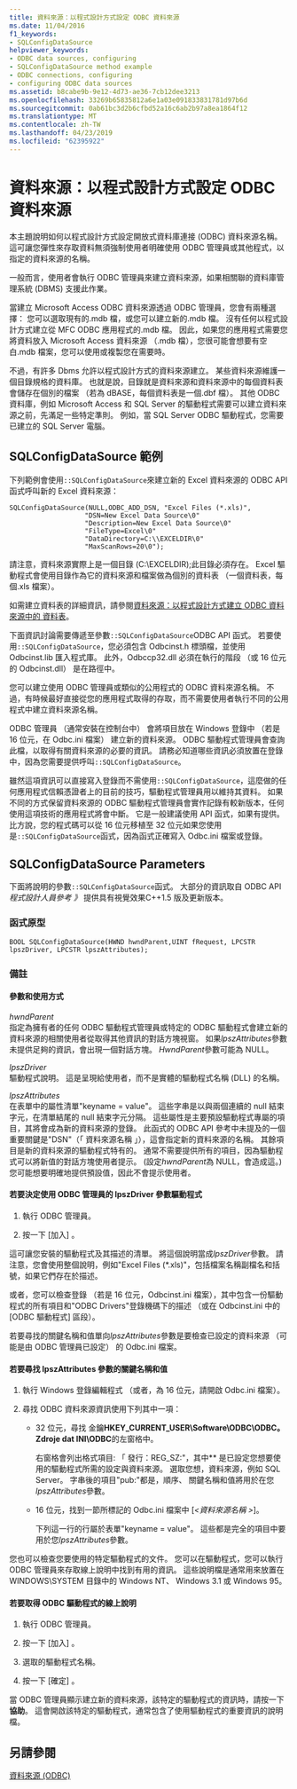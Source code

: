 ```yaml
---
title: 資料來源：以程式設計方式設定 ODBC 資料來源
ms.date: 11/04/2016
f1_keywords:
- SQLConfigDataSource
helpviewer_keywords:
- ODBC data sources, configuring
- SQLConfigDataSource method example
- ODBC connections, configuring
- configuring ODBC data sources
ms.assetid: b8cabe9b-9e12-4d73-ae36-7cb12dee3213
ms.openlocfilehash: 33269b65835812a6e1a03e091833831781d97b6d
ms.sourcegitcommit: 0ab61bc3d2b6cfbd52a16c6ab2b97a8ea1864f12
ms.translationtype: MT
ms.contentlocale: zh-TW
ms.lasthandoff: 04/23/2019
ms.locfileid: "62395922"
---
```

# <a name="data-source-programmatically-configuring-an-odbc-data-source"></a>資料來源：以程式設計方式設定 ODBC 資料來源

本主題說明如何以程式設計方式設定開放式資料庫連接 (ODBC) 資料來源名稱。 這可讓您彈性來存取資料無須強制使用者明確使用 ODBC 管理員或其他程式，以指定的資料來源的名稱。

一般而言，使用者會執行 ODBC 管理員來建立資料來源，如果相關聯的資料庫管理系統 (DBMS) 支援此作業。

當建立 Microsoft Access ODBC 資料來源透過 ODBC 管理員，您會有兩種選擇： 您可以選取現有的.mdb 檔，或您可以建立新的.mdb 檔。 沒有任何以程式設計方式建立從 MFC ODBC 應用程式的.mdb 檔。 因此，如果您的應用程式需要您將資料放入 Microsoft Access 資料來源 （.mdb 檔），您很可能會想要有空白.mdb 檔案，您可以使用或複製您在需要時。

不過，有許多 Dbms 允許以程式設計方式的資料來源建立。 某些資料來源維護一個目錄規格的資料庫。 也就是說，目錄就是資料來源和資料來源中的每個資料表會儲存在個別的檔案 （若為 dBASE，每個資料表是一個.dbf 檔）。 其他 ODBC 資料庫，例如 Microsoft Access 和 SQL Server 的驅動程式需要可以建立資料來源之前，先滿足一些特定準則。 例如，當 SQL Server ODBC 驅動程式，您需要已建立的 SQL Server 電腦。

##  <a name="_core_sqlconfigdatasource_example"></a> SQLConfigDataSource 範例

下列範例會使用`::SQLConfigDataSource`來建立新的 Excel 資料來源的 ODBC API 函式呼叫新的 Excel 資料來源：

```
SQLConfigDataSource(NULL,ODBC_ADD_DSN, "Excel Files (*.xls)",
                   "DSN=New Excel Data Source\0"
                   "Description=New Excel Data Source\0"
                   "FileType=Excel\0"
                   "DataDirectory=C:\\EXCELDIR\0"
                   "MaxScanRows=20\0");
```

請注意，資料來源實際上是一個目錄 (C:\EXCELDIR);此目錄必須存在。 Excel 驅動程式會使用目錄作為它的資料來源和檔案做為個別的資料表 （一個資料表，每個.xls 檔案）。

如需建立資料表的詳細資訊，請參閱[資料來源：以程式設計方式建立 ODBC 資料來源中的 資料表](../../data/odbc/data-source-programmatically-creating-a-table-in-an-odbc-data-source.md)。

下面資訊討論需要傳遞至參數`::SQLConfigDataSource`ODBC API 函式。 若要使用`::SQLConfigDataSource`，您必須包含 Odbcinst.h 標頭檔，並使用 Odbcinst.lib 匯入程式庫。 此外，Odbccp32.dll 必須在執行的階段 （或 16 位元的 Odbcinst.dll） 是在路徑中。

您可以建立使用 ODBC 管理員或類似的公用程式的 ODBC 資料來源名稱。 不過，有時候最好直接從您的應用程式取得的存取，而不需要使用者執行不同的公用程式中建立資料來源名稱。

ODBC 管理員 （通常安裝在控制台中） 會將項目放在 Windows 登錄中 （若是 16 位元，在 Odbc.ini 檔案） 建立新的資料來源。 ODBC 驅動程式管理員會查詢此檔，以取得有關資料來源的必要的資訊。 請務必知道哪些資訊必須放置在登錄中，因為您需要提供呼叫`::SQLConfigDataSource`。

雖然這項資訊可以直接寫入登錄而不需使用`::SQLConfigDataSource`，這麼做的任何應用程式信賴憑證者上的目前的技巧，驅動程式管理員用以維持其資料。 如果不同的方式保留資料來源的 ODBC 驅動程式管理員會實作記錄有較新版本，任何使用這項技術的應用程式將會中斷。 它是一般建議使用 API 函式，如果有提供。 比方說，您的程式碼可以從 16 位元移植至 32 位元如果您使用是`::SQLConfigDataSource`函式，因為函式正確寫入 Odbc.ini 檔案或登錄。

##  <a name="_core_sqlconfigdatasource_parameters"></a> SQLConfigDataSource Parameters

下面將說明的參數`::SQLConfigDataSource`函式。 大部分的資訊取自 ODBC API*程式設計人員參考 》* 提供具有視覺效果C++1.5 版及更新版本。

###  <a name="_core_function_prototype"></a> 函式原型

```
BOOL SQLConfigDataSource(HWND hwndParent,UINT fRequest, LPCSTR lpszDriver, LPCSTR lpszAttributes);
```

### <a name="remarks"></a>備註

####  <a name="_core_parameters_and_usage"></a> 參數和使用方式

*hwndParent*<br/>
指定為擁有者的任何 ODBC 驅動程式管理員或特定的 ODBC 驅動程式會建立新的資料來源的相關使用者從取得其他資訊的對話方塊視窗。 如果*lpszAttributes*參數未提供足夠的資訊，會出現一個對話方塊。 *HwndParent*參數可能為 NULL。

*lpszDriver*<br/>
驅動程式說明。 這是呈現給使用者，而不是實體的驅動程式名稱 (DLL) 的名稱。

*lpszAttributes*<br/>
在表單中的屬性清單"keyname = value"。 這些字串是以與兩個連續的 null 結束字元，在清單結尾的 null 結束字元分隔。 這些屬性是主要預設驅動程式專屬的項目，其將會成為新的資料來源的登錄。 此函式的 ODBC API 參考中未提及的一個重要關鍵是"DSN"（「 資料來源名稱 」），這會指定新的資料來源的名稱。 其餘項目是新的資料來源的驅動程式特有的。 通常不需要提供所有的項目，因為驅動程式可以將新值的對話方塊使用者提示。 (設定*hwndParent*為 NULL，會造成這。)您可能想要明確地提供預設值，因此不會提示使用者。

#### <a name="to-determine-the-description-of-a-driver-for-the-lpszdriver-parameter-using-odbc-administrator"></a>若要決定使用 ODBC 管理員的 lpszDriver 參數驅動程式

1. 執行 ODBC 管理員。

1. 按一下 [加入] 。

這可讓您安裝的驅動程式及其描述的清單。 將這個說明當成*lpszDriver*參數。 請注意，您會使用整個說明，例如"Excel Files (*.xls)"，包括檔案名稱副檔名和括號，如果它們存在於描述。

或者，您可以檢查登錄 （若是 16 位元，Odbcinst.ini 檔案），其中包含一份驅動程式的所有項目和"ODBC Drivers"登錄機碼下的描述 （或在 Odbcinst.ini 中的 [ODBC 驅動程式] 區段）。

若要尋找的關鍵名稱和值單向*lpszAttributes*參數是要檢查已設定的資料來源 （可能是由 ODBC 管理員已設定） 的 Odbc.ini 檔案。

#### <a name="to-find-keynames-and-values-for-the-lpszattributes-parameter"></a>若要尋找 lpszAttributes 參數的關鍵名稱和值

1. 執行 Windows 登錄編輯程式 （或者，為 16 位元，請開啟 Odbc.ini 檔案）。

1. 尋找 ODBC 資料來源資訊使用下列其中一項：

   - 32 位元，尋找 金鑰**HKEY_CURRENT_USER\Software\ODBC\ODBC。Zdroje dat INI\ODBC**的左窗格中。

      右窗格會列出格式項目: 「 發行：REG_SZ:*<data source name>*"，其中*<data source name>* 是已設定您想要使用的驅動程式所需的設定與資料來源。 選取您想，資料來源，例如 SQL Server。 字串後的項目"pub:"都是，順序、 關鍵名稱和值將用於在您*lpszAttributes*參數。

   - 16 位元，找到一節所標記的 Odbc.ini 檔案中 [*\<資料來源名稱 >*]。

      下列這一行的行屬於表單"keyname = value"。 這些都是完全的項目中要用於您*lpszAttributes*參數。

您也可以檢查您要使用的特定驅動程式的文件。 您可以在驅動程式，您可以執行 ODBC 管理員來存取線上說明中找到有用的資訊。 這些說明檔是通常用來放置在 WINDOWS\SYSTEM 目錄中的 Windows NT、 Windows 3.1 或 Windows 95。

#### <a name="to-obtain-online-help-for-your-odbc-driver"></a>若要取得 ODBC 驅動程式的線上說明

1. 執行 ODBC 管理員。

1. 按一下 [加入] 。

1. 選取的驅動程式名稱。

1. 按一下 [確定] 。

當 ODBC 管理員顯示建立新的資料來源，該特定的驅動程式的資訊時，請按一下**協助**。 這會開啟該特定的驅動程式，通常包含了使用驅動程式的重要資訊的說明檔。

## <a name="see-also"></a>另請參閱

[資料來源 (ODBC)](../../data/odbc/data-source-odbc.md)
